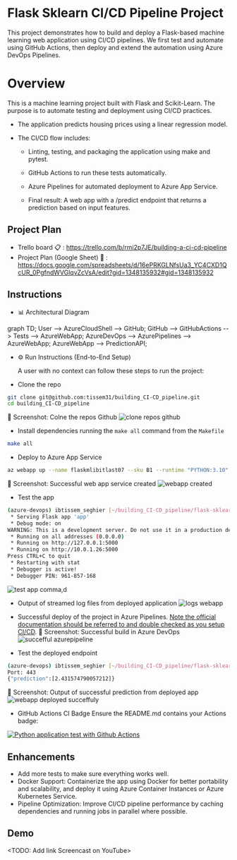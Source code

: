 # Flask Sklearn CI/CD Pipeline Project

This project demonstrates how to build and deploy a Flask-based machine learning web application using CI/CD pipelines.
We first test and automate using GitHub Actions, then deploy and extend the automation using Azure DevOps Pipelines.

# Overview

This is a machine learning project built with Flask and Scikit-Learn. The purpose is to automate testing and deployment using CI/CD practices.

   - The application predicts housing prices using a linear regression model.

   - The CI/CD flow includes:

        - Linting, testing, and packaging the application using make and pytest.

        - GitHub Actions to run these tests automatically.

        - Azure Pipelines for automated deployment to Azure App Service.

        - Final result: A web app with a /predict endpoint that returns a prediction based on input features.


## Project Plan

* Trello board 📋 : https://trello.com/b/rmi2p7JE/building-a-ci-cd-pipeline
* Project Plan (Google Sheet) 📄 : https://docs.google.com/spreadsheets/d/16ePRKGLNfsUa3_YC4CXD1QcUR_0PgfndWVGlqvZcVsA/edit?gid=1348135932#gid=1348135932

## Instructions

* 📊 Architectural Diagram

graph TD;
    User --> AzureCloudShell --> GitHub;
    GitHub --> GitHubActions --> Tests --> AzureWebApp;
    AzureDevOps --> AzurePipelines --> AzureWebApp;
    AzureWebApp --> PredictionAPI;

* ⚙️ Run Instructions (End-to-End Setup)

    A user with no context can follow these steps to run the project:

* Clone the repo
```bash
git clone git@github.com:tissem31/building_CI-CD_pipeline.git
cd building_CI-CD_pipeline
```
📸 Screenshot: Colne the repos Github
![clone repos github](https://github.com/user-attachments/assets/bacfef27-88ae-436a-a9fe-f7ebb9633d7a)

* Install dependencies
running the `make all` command from the `Makefile`
```bash
make all
```

* Deploy to Azure App Service
```bash
az webapp up --name flaskmlibitlast07 --sku B1 --runtime "PYTHON:3.10" --logs
```
📸 Screenshot: Successful web app service created
![webapp created](https://github.com/user-attachments/assets/f123e27d-e12e-4d5c-85fe-77896c61d03c)

* Test the app
```bash
(azure-devops) ibtissem_seghier [~/building_CI-CD_pipeline/flask-sklearn]$ python app.py 
 * Serving Flask app 'app'
 * Debug mode: on
WARNING: This is a development server. Do not use it in a production deployment. Use a production WSGI server instead.
 * Running on all addresses (0.0.0.0)
 * Running on http://127.0.0.1:5000
 * Running on http://10.0.1.26:5000
Press CTRL+C to quit
 * Restarting with stat
 * Debugger is active!
 * Debugger PIN: 961-857-168
```
![test app   comma,d](https://github.com/user-attachments/assets/29fe95a3-1e34-4819-ba9f-09246f23c087)

* Output of streamed log files from deployed application
![logs webapp](https://github.com/user-attachments/assets/5058d258-a81e-4abc-b5a7-e928615adbba)

* Successful deploy of the project in Azure Pipelines.  [Note the official documentation should be referred to and double checked as you setup CI/CD](https://docs.microsoft.com/en-us/azure/devops/pipelines/ecosystems/python-webapp?view=azure-devops).
📸 Screenshot: Successful build in Azure DevOps
![succefful azurepipeline](https://github.com/user-attachments/assets/44e1dc1d-8b9e-4780-a90d-03ffda177b25)

* Test the deployed endpoint
```bash
(azure-devops) ibtissem_seghier [~/building_CI-CD_pipeline/flask-sklearn]$ ./make_predict_azure_app.sh 
Port: 443
{"prediction":[2.431574790057212]}
```
📸 Screenshot: Output of successful prediction from deployed app
![webapp deployed succeffuly](https://github.com/user-attachments/assets/3f00e6ab-d6a3-4363-8b17-da0f15826d51)

* GitHub Actions CI Badge
Ensure the README.md contains your Actions badge:

[![Python application test with Github Actions](https://github.com/tissem31/building_CI-CD_pipeline/actions/workflows/pythonapp.yml/badge.svg?branch=master)](https://github.com/tissem31/building_CI-CD_pipeline/actions/workflows/pythonapp.yml)


## Enhancements

* Add more tests to make sure everything works well.
* Docker Support: Containerize the app using Docker for better portability and scalability, and deploy it using Azure Container Instances or Azure Kubernetes Service.
* Pipeline Optimization: Improve CI/CD pipeline performance by caching dependencies and running jobs in parallel where possible.

## Demo 

<TODO: Add link Screencast on YouTube>

